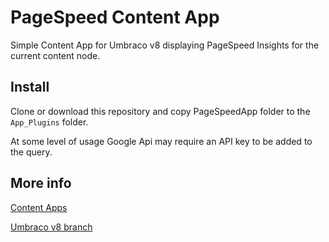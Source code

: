 # PageSpeed Content App

Simple Content App for Umbraco v8 displaying PageSpeed Insights for the current content node.

## Install

Clone or download this repository and copy PageSpeedApp folder to the `App_Plugins` folder.

At some level of usage Google Api may require an API key to be added to the query. 

## More info

[Content Apps](https://our.umbraco.com/Documentation/Extending/Content-Apps/index-v8)

[Umbraco v8 branch](https://github.com/umbraco/Umbraco-CMS/tree/temp8)